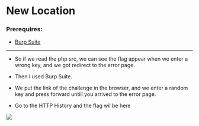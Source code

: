 # New Location

### Prerequires:

- [Burp Suite](https://portswigger.net/burp)

-----------------

- So if we read the php src, we can see the flag appear when we enter a wrong key, and we got redirect to the error page.

- Then I used Burp Suite.

- We put the link of the challenge in the browser, and we enter a random key and press forward untill you arrived to the error page.

- Go to the HTTP History and the flag wil be here

<img src="https://cdn.discordapp.com/attachments/862488407170351124/870474082485960704/unknown.png">
